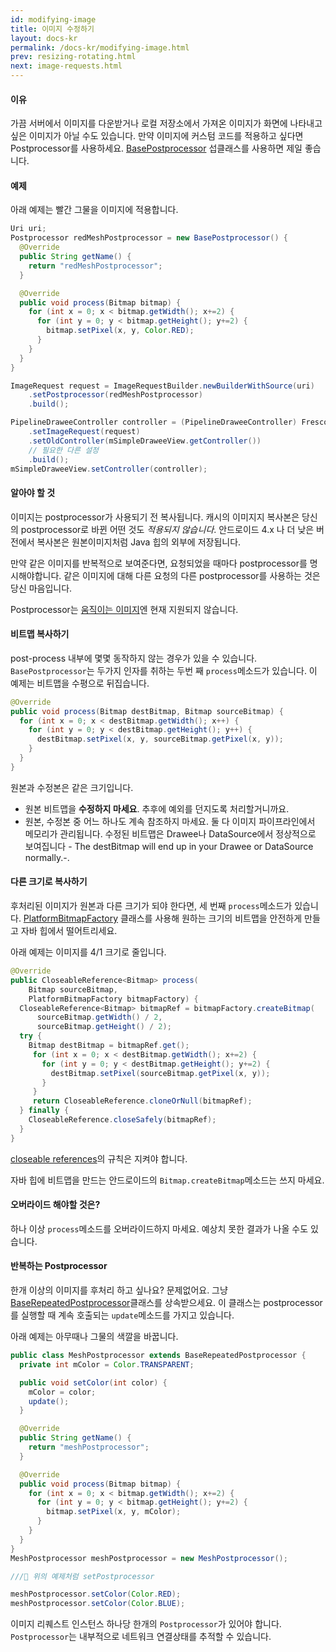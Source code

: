```yaml
---
id: modifying-image
title: 이미지 수정하기
layout: docs-kr
permalink: /docs-kr/modifying-image.html
prev: resizing-rotating.html
next: image-requests.html
---
```


#### 이유

가끔 서버에서 이미지를 다운받거나 로컬 저장소에서 가져온 이미지가 화면에 나타내고 싶은 이미지가 아닐 수도 있습니다. 만약 이미지에 커스텀 코드를 적용하고 싶다면 Postprocessor를 사용하세요. [BasePostprocessor](../javadoc/reference/com/facebook/imagepipeline/request/BasePostprocessor.html) 섭클래스를 사용하면 제일 좋습니다.

#### 예제

아래 예제는 빨간 그물을 이미지에 적용합니다.

```java
Uri uri;
Postprocessor redMeshPostprocessor = new BasePostprocessor() {
  @Override
  public String getName() {
    return "redMeshPostprocessor";
  }

  @Override
  public void process(Bitmap bitmap) {
    for (int x = 0; x < bitmap.getWidth(); x+=2) {
      for (int y = 0; y < bitmap.getHeight(); y+=2) {
        bitmap.setPixel(x, y, Color.RED);
      }
    }
  }
}

ImageRequest request = ImageRequestBuilder.newBuilderWithSource(uri)
    .setPostprocessor(redMeshPostprocessor)
    .build();

PipelineDraweeController controller = (PipelineDraweeController) Fresco.newDraweeControllerBuilder()
    .setImageRequest(request)
    .setOldController(mSimpleDraweeView.getController())
    // 필요한 다른 설정
    .build();
mSimpleDraweeView.setController(controller);
```

#### 알아야 할 것

이미지는 postprocessor가 사용되기 전 복사됩니다. 캐시의 이미지지 복사본은 당신의  postprocessor로 바뀐 어떤 것도 *적용되지 않습니다*. 안드로이드 4.x 나 더 낮은 버전에서 복사본은 원본이미지처럼 Java 힙의 외부에 저장됩니다.

만약 같은 이미지를 반복적으로 보여준다면, 요청되었을 때마다 postprocessor를 명시해야합니다. 같은 이미지에 대해 다른 요청의 다른 postprocessor를 사용하는 것은 당신 마음입니다.

Postprocessor는 [움직이는 이미지](animations.html)엔 현재 지원되지 않습니다.

#### 비트맵 복사하기

post-process 내부에 몇몇 동작하지 않는 경우가 있을 수 있습니다. `BasePostprocessor`는 두가지 인자를 취하는 두번 째 `process`메소드가 있습니다. 이 예제는 비트맵을 수평으로 뒤집습니다.

```java
@Override
public void process(Bitmap destBitmap, Bitmap sourceBitmap) {
  for (int x = 0; x < destBitmap.getWidth(); x++) {
    for (int y = 0; y < destBitmap.getHeight(); y++) {
      destBitmap.setPixel(x, y, sourceBitmap.getPixel(x, y));
    }
  }
}
```

원본과 수정본은 같은 크기입니다.

* 원본 비트맵을 **수정하지 마세요**. 추후에 예외를 던지도록 처리할거니까요.
* 원본, 수정본 중 어느 하나도 계속 참조하지 마세요. 둘 다 이미지 파이프라인에서 메모리가 관리됩니다. 수정된 비트맵은 Drawee나 DataSource에서 정상적으로 보여집니다 - The destBitmap will end up in your Drawee or DataSource normally.-.

#### 다른 크기로 복사하기

후처리된 이미지가 원본과 다른 크기가 되야 한다면, 세 번째 `process`메소드가 있습니다. [PlatformBitmapFactory](../javadoc/reference/com/facebook/imagepipeline/bitmaps/PlatformBitmapFactory.html) 클래스를 사용해 원하는 크기의 비트맵을 안전하게 만들고 자바 힙에서 떨어트리세요.

아래 예제는 이미지를 4/1 크기로 줄입니다.

```java
@Override
public CloseableReference<Bitmap> process(
    Bitmap sourceBitmap,
    PlatformBitmapFactory bitmapFactory) {
  CloseableReference<Bitmap> bitmapRef = bitmapFactory.createBitmap(
      sourceBitmap.getWidth() / 2,
      sourceBitmap.getHeight() / 2);
  try {
    Bitmap destBitmap = bitmapRef.get();
	 for (int x = 0; x < destBitmap.getWidth(); x+=2) {
	   for (int y = 0; y < destBitmap.getHeight(); y+=2) {
	     destBitmap.setPixel(sourceBitmap.getPixel(x, y));
	   }
	 }
	 return CloseableReference.cloneOrNull(bitmapRef);
  } finally {
    CloseableReference.closeSafely(bitmapRef);
  }
}
```

[closeable references](closeable-references.html)의 규칙은 지켜야 합니다.

자바 힙에 비트맵을 만드는 안드로이드의 `Bitmap.createBitmap`메소드는 쓰지 마세요.

#### 오버라이드 해야할 것은?

하나 이상 `process`메소드를 오버라이드하지 마세요. 예상치 못한 결과가 나올 수도 있습니다.

#### 반복하는 Postprocessor

한개 이상의 이미지를 후처리 하고 싶나요? 문제없어요. 그냥 [BaseRepeatedPostprocessor](../javadoc/reference/com/facebook/imagepipeline/request/BaseRepeatedPostProcessor.html)클래스를 상속받으세요. 이 클래스는 postprocessor를 실행할 때 계속 호출되는 `update`메소드를 가지고 있습니다.

아래 예제는 아무때나 그물의 색깔을 바꿉니다.

```java
public class MeshPostprocessor extends BaseRepeatedPostprocessor {
  private int mColor = Color.TRANSPARENT;

  public void setColor(int color) {
    mColor = color;
    update();
  }

  @Override
  public String getName() {
    return "meshPostprocessor";
  }

  @Override
  public void process(Bitmap bitmap) {
    for (int x = 0; x < bitmap.getWidth(); x+=2) {
      for (int y = 0; y < bitmap.getHeight(); y+=2) {
        bitmap.setPixel(x, y, mColor);
      }
    }
  }
}
MeshPostprocessor meshPostprocessor = new MeshPostprocessor();

/// 위의 예제처럼 setPostprocessor

meshPostprocessor.setColor(Color.RED);
meshPostprocessor.setColor(Color.BLUE);
```
이미지 리퀘스트 인스턴스 하나당 한개의 `Postprocessor`가 있어야 합니다. `Postprocessor`는 내부적으로 네트워크 연결상태를 추적할 수 있습니다.
